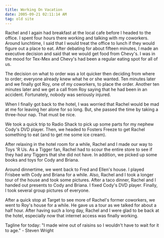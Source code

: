 ```yaml
---
title: Working On Vacation
date: 2005-09-21 02:11:14 AM
tag: old site
---
```


Rachel and I again had breakfast at the local cafe before I headed to the office. I spent four hours there working and talking with my coworkers. Around lunchtime, I said that I would treat the office to lunch if they would figure out a place to eat. After debating for about fifteen minutes, I made an executive decision and said that we would get food from Chevy's. I was in the mood for Tex-Mex and Chevy's had been a regular eating spot for all of us.

The decision on what to order was a lot quicker then deciding from where to order; everyone already knew what he or she wanted. Ten minutes later and we finally got Roy, one of my coworkers, to place the order. Another ten minutes later and we get a call from Roy saying that he had been in an accident. Fortunately, nobody was seriously injured.

When I finally got back to the hotel, I was worried that Rachel would be mad at me for leaving her alone for so long. But, she passed the time by taking a three-hour nap. That must be nice.

We took a quick trip to Radio Shack to pick up some parts for my nephew Cody's DVD player. Then, we headed to Fosters Freeze to get Rachel something to eat (and to get me some ice cream).

After relaxing in the hotel room for a while, Rachel and I made our way to Toys 'R Us. As a Tigger fan, Rachel had to scour the entire store to see if they had any Tiggers that she did not have. In addition, we picked up some books and toys for Cody and Briana.

Around dinnertime, we went back to Fred and Ellen's house. I played Frisbee with Cody and Briana for a while. Also, Rachel and I took a longer tour of the house and took some pictures. After a taco dinner, Rachel and I handed out presents to Cody and Briana. I fixed Cody's DVD player. Finally, I took several group pictures of everyone.

After a quick stop at Target to see more of Rachel's former coworkers, we went to Roy's house for a while. He gave us a tour as we talked for about a half hour. After having such a long day, Rachel and I were glad to be back at the hotel, especially now that internet access was finally working.

Tagline for today: "I made wine out of raisins so I wouldn't have to wait for it to age." - Steven Wright
